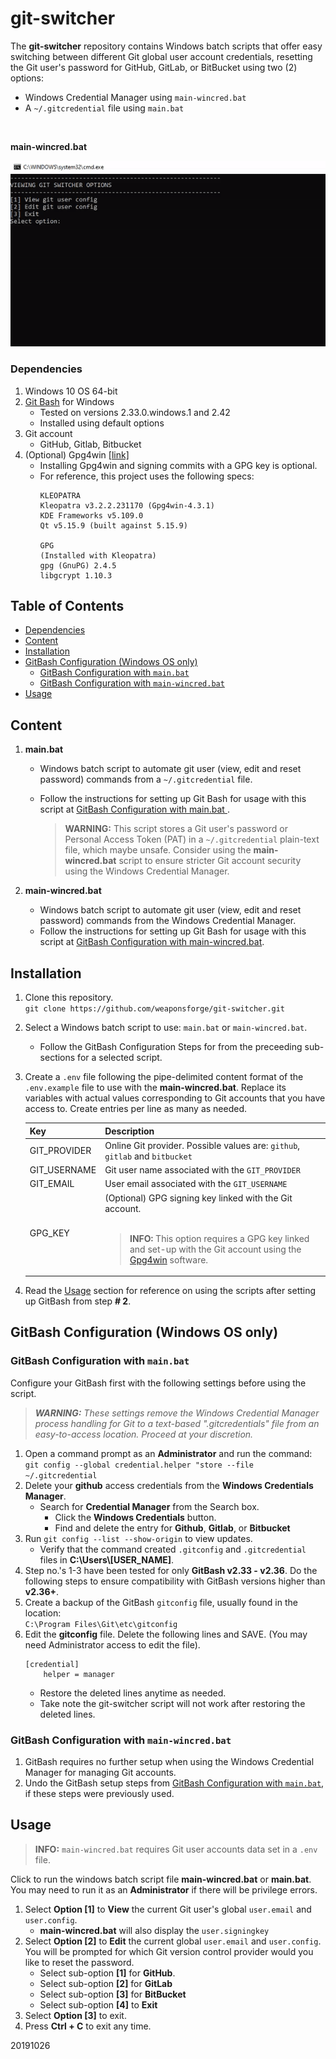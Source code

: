 # git-switcher

The **git-switcher** repository contains Windows batch scripts that offer easy switching between different Git global user account credentials, resetting the Git user's password for GitHub, GitLab, or BitBucket using two (2) options:

- Windows Credential Manager using `main-wincred.bat`
- A `~/.gitcredential` file using `main.bat`

<br>

**main-wincred.bat**

![git-switcher-anim](assets/git-switcher-anim.gif)


### Dependencies

1. Windows 10 OS 64-bit
2. [Git Bash](https://gitforwindows.org/) for Windows
	- Tested on versions 2.33.0.windows.1 and 2.42
	- Installed using default options
3. Git account
	- GitHub, Gitlab, Bitbucket
4. (Optional) Gpg4win [[link]](https://gitforwindows.org/)
   - Installing Gpg4win and signing commits with a GPG key is optional.
   - For reference, this project uses the following specs:
      ```
      KLEOPATRA
      Kleopatra v3.2.2.231170 (Gpg4win-4.3.1)
      KDE Frameworks v5.109.0
      Qt v5.15.9 (built against 5.15.9)

      GPG
      (Installed with Kleopatra)
      gpg (GnuPG) 2.4.5
      libgcrypt 1.10.3
      ```

## Table of Contents

- [Dependencies](#dependencies)
- [Content](#content)
- [Installation](#installation)
- [GitBash Configuration (Windows OS only)](#gitbash-configuration-windows-os-only)
   - [GitBash Configuration with `main.bat`](#gitbash-configuration-with-mainbat)
   - [GitBash Configuration with `main-wincred.bat`](#gitbash-configuration-with-main-wincredbat)
- [Usage](#usage)

## Content

1. **main.bat**
   - Windows batch script to automate git user (view, edit and reset password) commands from a `~/.gitcredential` file.
   - Follow the instructions for setting up Git Bash for usage with this script at [GitBash Configuration with main.bat
](#gitbash-configuration-with-mainbat).

      > **WARNING:** This script stores a Git user's password or Personal Access Token (PAT) in a `~/.gitcredential` plain-text file, which maybe unsafe. Consider using the **main-wincred.bat** script to ensure stricter Git account security using the Windows Credential Manager.

2. **main-wincred.bat**
   - Windows batch script to automate git user (view, edit and reset password) commands from the Windows Credential Manager.
   - Follow the instructions for setting up Git Bash for usage with this script at [GitBash Configuration with main-wincred.bat](#gitbash-configuration-with-main-wincredbat).

## Installation

1. Clone this repository.<br>
`git clone https://github.com/weaponsforge/git-switcher.git`

2. Select a Windows batch script to use: `main.bat` or `main-wincred.bat`.
   - Follow the GitBash Configuration Steps for from the preceeding sub-sections for a selected script.

3. Create a `.env` file following the pipe-delimited content format of the `.env.example` file to use with the **main-wincred.bat**. Replace its variables with actual values corresponding to Git accounts that you have access to. Create entries per line as many as needed.

   | Key | Description |
   | --- | --- |
   | GIT_PROVIDER | Online Git provider. Possible values are: `github`, `gitlab` and `bitbucket` |
   | GIT_USERNAME | Git user name associated with the `GIT_PROVIDER` |
   | GIT_EMAIL | User email associated with the `GIT_USERNAME` |
   | GPG_KEY | (Optional) GPG signing key linked with the Git account.<br><br><blockquote>**INFO:** This option requires a GPG key linked and set-up with the Git account using the [Gpg4win](https://www.gpg4win.org/) software.</blockquote> |

4. Read the [Usage](#usage) section for reference on using the scripts after setting up GitBash from step **# 2**.

## GitBash Configuration (Windows OS only)

### GitBash Configuration with `main.bat`

Configure your GitBash first with the following settings before using the script.

> ***WARNING:** These settings remove the Windows Credential Manager process handling for Git to a text-based ".gitcredentials" file from an easy-to-access location. Proceed at your discretion.*

1. Open a command prompt as an **Administrator**  and run the command:<br>
`git config --global credential.helper "store --file ~/.gitcredential`
2. Delete your **github** access credentials from the **Windows Credentials Manager**.
   - Search for **Credential Manager** from the Search box.
	 - Click the **Windows Credentials** button.
	 - Find and delete the entry for **Github**, **Gitlab**, or **Bitbucket**
3. Run `git config --list --show-origin` to view updates.
   - Verify that the command created `.gitconfig` and `.gitcredential` files in **C:\Users\\[USER_NAME]**.
4. Step no.'s 1-3 have been tested for only **GitBash v2.33 - v2.36**. Do the following steps to ensure compatibility with GitBash versions higher than **v2.36+**.
5. Create a backup of the GitBash `gitconfig` file, usually found in the location:<br>
`C:\Program Files\Git\etc\gitconfig`
6. Edit the **gitconfig** file. Delete the following lines and SAVE. (You may need Administrator access to edit the file).<br>
   ```
   [credential]
	   helper = manager
   ```
   - Restore the deleted lines anytime as needed.
   - Take note the git-switcher script will not work after restoring the deleted lines.

### GitBash Configuration with `main-wincred.bat`

1. GitBash requires no further setup when using the Windows Credential Manager for managing Git accounts.
2. Undo the GitBash setup steps from [GitBash Configuration with `main.bat`](#gitbash-configuration-with-mainbat), if these steps were previously used.

## Usage

> **INFO:** `main-wincred.bat` requires Git user accounts data set in a `.env` file.

Click to run the windows batch script file **main-wincred.bat** or **main.bat**. You may need to run it as an **Administrator** if there will be privilege errors.

1. Select **Option [1]** to **View** the current Git user's global `user.email` and `user.config`.
   - **main-wincred.bat** will also display the `user.signingkey`
2. Select **Option [2]** to **Edit** the current global `user.email` and `user.config`.<br>You will be prompted for which Git version control provider would you like to reset the password.
   - Select sub-option **[1]** for **GitHub**.
   - Select sub-option **[2]** for **GitLab**
   - Select sub-option **[3]** for **BitBucket**
   - Select sub-option **[4]** to **Exit**
3. Select **Option [3]** to exit.
4. Press **Ctrl + C** to exit any time.

20191026